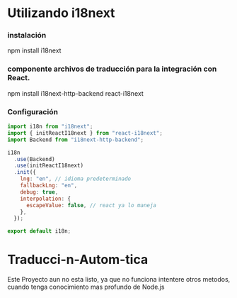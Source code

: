 # Utilizando i18next

### instalación

npm install i18next

### componente archivos de traducción para la integración con React.

npm install i18next-http-backend react-i18next

### Configuración

```js
import i18n from "i18next";
import { initReactI18next } from "react-i18next";
import Backend from "i18next-http-backend";

i18n
  .use(Backend)
  .use(initReactI18next)
  .init({
    lng: "en", // idioma predeterminado
    fallbackLng: "en",
    debug: true,
    interpolation: {
      escapeValue: false, // react ya lo maneja
    },
  });

export default i18n;
```

###

# Traducci-n-Autom-tica

Este Proyecto aun no esta listo, ya que no funciona intentere otros metodos, cuando tenga conocimiento mas profundo de Node.js
